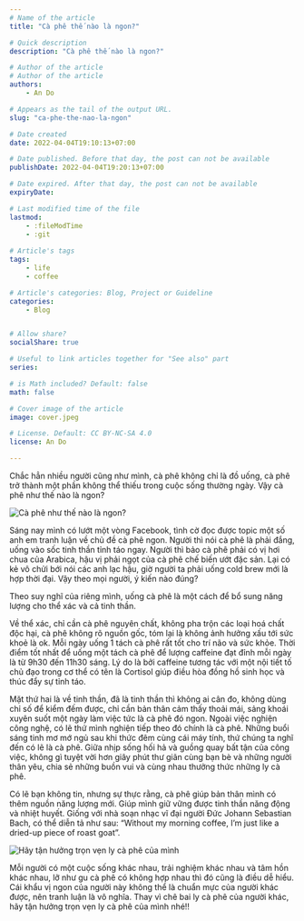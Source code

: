 ```yaml
---
# Name of the article
title: "Cà phê thế nào là ngon?"

# Quick description
description: "Cà phê thế nào là ngon?"

# Author of the article
# Author of the article
authors: 
    - An Do

# Appears as the tail of the output URL.
slug: "ca-phe-the-nao-la-ngon"

# Date created
date: 2022-04-04T19:10:13+07:00

# Date published. Before that day, the post can not be available
publishDate: 2022-04-04T19:20:13+07:00

# Date expired. After that day, the post can not be available
expiryDate:

# Last modified time of the file
lastmod: 
    - :fileModTime
    - :git
    
# Article's tags
tags: 
    - life
    - coffee

# Article's categories: Blog, Project or Guideline
categories:
    - Blog


# Allow share?
socialShare: true

# Useful to link articles together for "See also" part
series: 

# is Math included? Default: false
math: false

# Cover image of the article
image: cover.jpeg

# License. Default: CC BY-NC-SA 4.0
license: An Do

---
```


Chắc hẳn nhiều người cũng như mình, cà phê không chỉ là đồ uống, cà phê trở thành một phần không thể thiếu trong cuộc sống thường ngày. Vậy cà phê như thế nào là ngon?

![Cà phê như thế nào là ngon?](image_1.jpeg)

Sáng nay mình có lướt một vòng Facebook, tình cờ đọc được topic một số anh em tranh luận về chủ đề cà phê ngon. Người thì nói cà phê là phải đắng, uống vào sốc tinh thần tỉnh táo ngay. Người thì bảo cà phê phải có vị hơi chua của Arabica, hậu vị phải ngọt của cà phê chế biến ướt đặc sản. Lại có kẻ vô chửi bới nói các anh lạc hậu, giờ người ta phải uống cold brew mới là hợp thời đại. Vậy theo mọi người, ý kiến nào đúng?

Theo suy nghĩ của riêng mình, uống cà phê là một cách để bổ sung năng lượng cho thể xác và cả tinh thần.

Về thể xác, chỉ cần cà phê nguyên chất, không pha trộn các loại hoá chất độc hại, cà phê không rõ nguồn gốc, tóm lại là không ảnh hưởng xấu tới sức khoẻ là ok. Mỗi ngày uống 1 tách cà phê rất tốt cho trí não và sức khỏe. Thời điểm tốt nhất để uống một tách cà phê để lượng caffeine đạt đỉnh mỗi ngày là từ 9h30 đến 11h30 sáng. Lý do là bởi caffeine tương tác với một nội tiết tố chủ đạo trong cơ thể có tên là Cortisol giúp điều hòa đồng hồ sinh học và thúc đẩy sự tỉnh táo.

Mặt thứ hai là về tinh thần, đã là tinh thần thì không ai cân đo, không dùng chỉ số để kiểm đếm được, chỉ cần bản thân cảm thấy thoải mái, sảng khoái xuyên suốt một ngày làm việc tức là cà phê đó ngon. Ngoài việc nghiện công nghệ, có lẽ thứ mình nghiện tiếp theo đó chính là cà phê. Những buổi sáng tinh mơ mớ ngủ sau khi thức đêm cùng cái máy tính, thứ chúng ta nghĩ đến có lẽ là cà phê. Giữa nhịp sống hối hả và guồng quay bất tận của công việc, không gì tuyệt vời hơn giây phút thư giãn cùng bạn bè và những người thân yêu, chia sẻ những buồn vui và cùng nhau thưởng thức những ly cà phê.

Có lẽ bạn không tin, nhưng sự thực rằng, cà phê giúp bản thân mình có thêm nguồn năng lượng mới. Giúp mình giữ vững được tinh thần năng động và nhiệt huyết. Giống với nhà soạn nhạc vĩ đại người Đức Johann Sebastian Bach, có thể diễn tả như sau: “Without my morning coffee, I’m just like a dried-up piece of roast goat”.

![Hãy tận hưởng trọn vẹn ly cà phê của mình](image_2.jpeg)

Mỗi người có một cuộc sống khác nhau, trải nghiệm khác nhau và tâm hồn khác nhau, lỡ như gu cà phê có không hợp nhau thì đó cũng là điều dễ hiểu. Cái khẩu vị ngon của người này không thể là chuẩn mực của người khác được, nên tranh luận là vô nghĩa. Thay vì chê bai ly cà phê của người khác, hãy tận hưởng trọn vẹn ly cà phê của mình nhé!!
